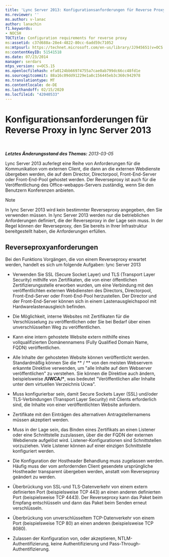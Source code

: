 ```yaml
---
title: 'Lync Server 2013: Konfigurationsanforderungen für Reverse Proxy'
ms.reviewer: ''
ms.author: v-lanac
author: lanachin
f1.keywords:
- NOCSH
TOCTitle: Configuration requirements for reverse proxy
ms:assetid: c37d688a-28e4-4822-80cc-6add59c71052
ms:mtpsurl: https://technet.microsoft.com/en-us/library/JJ945651(v=OCS.15)
ms:contentKeyID: 51541518
ms.date: 07/23/2014
manager: serdars
mtps_version: v=OCS.15
ms.openlocfilehash: efa0124bb66974755a7cae0ab799dc66cc48fd1e
ms.sourcegitcommit: 88a16c09dd91229e1a8c156445eb3c360c942978
ms.translationtype: MT
ms.contentlocale: de-DE
ms.lasthandoff: 02/15/2020
ms.locfileid: "42040533"
---
```

<div data-xmlns="http://www.w3.org/1999/xhtml">

<div class="topic" data-xmlns="http://www.w3.org/1999/xhtml" data-msxsl="urn:schemas-microsoft-com:xslt" data-cs="http://msdn.microsoft.com/">

<div data-asp="http://msdn2.microsoft.com/asp">

# <a name="configuration-requirements-for-reverse-proxy-in-lync-server-2013"></a>Konfigurationsanforderungen für Reverse Proxy in lync Server 2013

</div>

<div id="mainSection">

<div id="mainBody">

<span> </span>

_**Letztes Änderungsstand des Themas:** 2013-03-05_

Lync Server 2013 auferlegt eine Reihe von Anforderungen für die Kommunikation vom externen Client, die dann an die externen Webdienste übergeben werden, die auf dem Director, Directorpool, Front-End-Server oder Front-End-Pool gehostet werden. Der Reverseproxy ist auch für die Veröffentlichung des Office-webapps-Servers zuständig, wenn Sie den Benutzern Konferenzen anbieten.

<div>


> [!NOTE]  
> In lync Server 2013 wird kein bestimmter Reverseproxy angegeben, den Sie verwenden müssen. In lync Server 2013 werden nur die betrieblichen Anforderungen definiert, die der Reverseproxy in der Lage sein muss. In der Regel können der Reverseproxy, den Sie bereits in Ihrer Infrastruktur bereitgestellt haben, die Anforderungen erfüllen.



</div>

<div>

## <a name="reverse-proxy-requirements"></a>Reverseproxyanforderungen

Bei den Funktions Vorgängen, die von einem Reverseproxy erwartet werden, handelt es sich um folgende Aufgaben: lync Server 2013

  - Verwenden Sie SSL (Secure Socket Layer) und TLS (Transport Layer Security) mithilfe von Zertifikaten, die von einer öffentlichen Zertifizierungsstelle erworben wurden, um eine Verbindung mit den veröffentlichten externen Webdiensten des Directors, Directorpool, Front-End-Server oder Front-End-Pool herzustellen. Der Director und der Front-End-Server können sich in einem Lastenausgleichspool mit Hardwarelastenausgleich befinden.

  - Die Möglichkeit, interne Websites mit Zertifikaten für die Verschlüsselung zu veröffentlichen oder Sie bei Bedarf über einen unverschlüsselten Weg zu veröffentlichen.

  - Kann eine intern gehostete Website extern mithilfe eines vollqualifizierten Domänennamens (Fully Qualified Domain Name, FQDN) veröffentlichen.

  - Alle Inhalte der gehosteten Website können veröffentlicht werden. Standardmäßig können Sie die ** / ** von den meisten Webservern erkannte Direktive verwenden, um "alle Inhalte auf dem Webserver veröffentlichen" zu verstehen. Sie können die Direktive auch ändern, beispielsweise **/UWCA/\***, was bedeutet "Veröffentlichen aller Inhalte unter dem virtuellen Verzeichnis Ucwa".

  - Muss konfigurierbar sein, damit Secure Sockets Layer (SSL) und/oder TLS-Verbindungen (Transport Layer Security) mit Clients erforderlich sind, die Inhalte von einer veröffentlichten Website anfordern.

  - Zertifikate mit den Einträgen des alternativen Antragstellernamens müssen akzeptiert werden.

  - Muss in der Lage sein, das Binden eines Zertifikats an einen Listener oder eine Schnittstelle zuzulassen, über die der FQDN der externen Webdienste aufgelöst wird. Listener-Konfigurationen sind Schnittstellen vorzuziehen. Viele Listener können auf einer einzigen Schnittstelle konfiguriert werden.

  - Die Konfiguration der Hostheader Behandlung muss zugelassen werden. Häufig muss der vom anfordernden Client gesendete ursprüngliche Hostheader transparent übergeben werden, anstatt vom Reverseproxy geändert zu werden.

  - Überbrückung von SSL-und TLS-Datenverkehr von einem extern definierten Port (beispielsweise TCP 443) an einen anderen definierten Port (beispielsweise TCP 4443). Der Reverseproxy kann das Paket beim Empfang entschlüsseln und dann das Paket beim Senden erneut verschlüsseln.

  - Überbrückung von unverschlüsseltem TCP-Datenverkehr von einem Port (beispielsweise TCP 80) an einen anderen (beispielsweise TCP 8080).

  - Zulassen der Konfiguration von, oder akzeptieren, NTLM-Authentifizierung, keine Authentifizierung und Pass-Through-Authentifizierung.

</div>

</div>

<span> </span>

</div>

</div>

</div>

